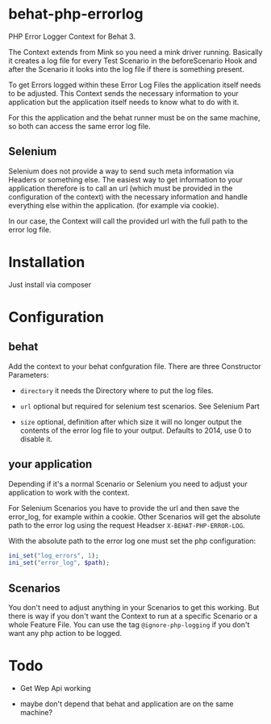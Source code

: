 behat-php-errorlog
==================

PHP Error Logger Context for Behat 3.

The Context extends from Mink so you need a mink driver running. Basically it creates a log file for every Test Scenario
in the beforeScenario Hook and after the Scenario it looks into the log file if there is something present.

To get Errors logged within these Error Log Files the application itself needs to be adjusted. This Context sends the
necessary information to your application but the application itself needs to know what to do with it.

For this the application and the behat runner must be on the same machine, so both can access the same error log file.


Selenium
--------

Selenium does not provide a way to send such meta information via Headers or something else. The easiest way to get
information to your application therefore is to call an url (which must be provided in the configuration of the context)
with the necessary information and handle everything else within the application. (for example via cookie).

In our case, the Context will call the provided url with the full path to the error log file.


Installation
============

Just install via composer


Configuration
=============

behat
-----

Add the context to your behat confguration file. There are three Constructor Parameters:

 * `directory` it needs the Directory where to put the log files.

 * `url` optional but required for selenium test scenarios. See Selenium Part

 * `size` optional, definition after which size it will no longer output the contents of the error log file to your output. Defaults to 2014, use 0 to disable it.


your application
----------------

Depending if it's a normal Scenario or Selenium you need to adjust your application to work with the context.

For Selenium Scenarios you have to provide the url and then save the error_log, for example within a cookie. Other
Scenarios will get the absolute path to the error log using the request Headser `X-BEHAT-PHP-ERROR-LOG`.

With the absolute path to the error log one must set the php configuration:

```php
ini_set("log_errors", 1);
ini_set("error_log", $path);
```

Scenarios
---------

You don't need to adjust anything in your Scenarios to get this working. But there is way if you don't want the Context
to run at a specific Scenario or a whole Feature File. You can use the tag `@ignore-php-logging` if you don't want any
php action to be logged.

Todo
====

* Get Wep Api working

* maybe don't depend that behat and application are on the same machine?
